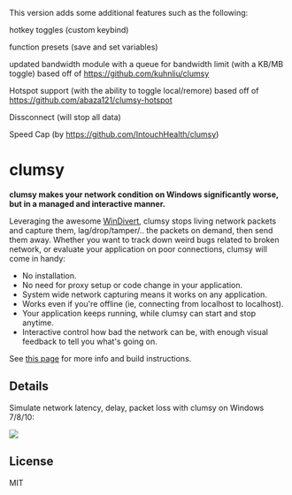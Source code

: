 This version adds some additional features such as the following:

hotkey toggles (custom keybind)

function presets (save and set variables)

updated bandwidth module with a queue for bandwidth limit (with a KB/MB toggle) based off of https://github.com/kuhnliu/clumsy

Hotspot support (with the ability to toggle local/remore) based off of https://github.com/abaza121/clumsy-hotspot

Dissconnect (will stop all data)

Speed Cap (by https://github.com/IntouchHealth/clumsy)

# clumsy

__clumsy makes your network condition on Windows significantly worse, but in a managed and interactive manner.__

Leveraging the awesome [WinDivert](http://reqrypt.org/windivert.html), clumsy stops living network packets and capture them, lag/drop/tamper/.. the packets on demand, then send them away. Whether you want to track down weird bugs related to broken network, or evaluate your application on poor connections, clumsy will come in handy:

* No installation.
* No need for proxy setup or code change in your application.
* System wide network capturing means it works on any application.
* Works even if you're offline (ie, connecting from localhost to localhost).
* Your application keeps running, while clumsy can start and stop anytime.
* Interactive control how bad the network can be, with enough visual feedback to tell you what's going on.

See [this page](http://jagt.github.io/clumsy) for more info and build instructions.


## Details

Simulate network latency, delay, packet loss with clumsy on Windows 7/8/10:

![](clumsy-demo.gif)


## License

MIT
